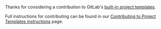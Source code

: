 Thanks for considering a contribution to GitLab's
[built-in project templates](https://docs.gitlab.com/ee/gitlab-basics/create-project.html#built-in-templates).

Full instructions for contributing can be found in our [Contributing to Project Templates instructions](https://about.gitlab.com/community/contribute/project-templates) page.